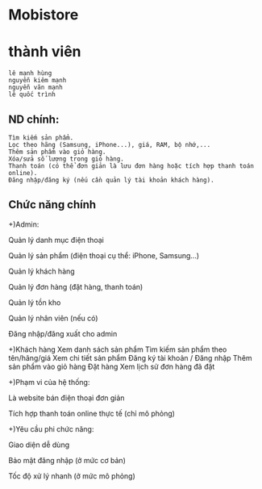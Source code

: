 <h1> Mobistore </h1>

# thành viên 

```
lê mạnh hùng
nguyễn kiêm mạnh
nguyễn văn mạnh
lê quốc trình
```

## ND chính: 
```
Tìm kiếm sản phẩm.
Lọc theo hãng (Samsung, iPhone...), giá, RAM, bộ nhớ,...
Thêm sản phẩm vào giỏ hàng.
Xóa/sửa số lượng trong giỏ hàng.
Thanh toán (có thể đơn giản là lưu đơn hàng hoặc tích hợp thanh toán online).
Đăng nhập/đăng ký (nếu cần quản lý tài khoản khách hàng).
```
## Chức năng chính 

+)Admin:

Quản lý danh mục điện thoại

Quản lý sản phẩm (điện thoại cụ thể: iPhone, Samsung…)

Quản lý khách hàng

Quản lý đơn hàng (đặt hàng, thanh toán)

Quản lý tồn kho

Quản lý nhân viên (nếu có)

Đăng nhập/đăng xuất cho admin

+)Khách hàng 
	Xem danh sách sản phẩm
	Tìm kiếm sản phẩm theo tên/hãng/giá
  Xem chi tiết sản phẩm
	Đăng ký tài khoản / Đăng nhập
	Thêm sản phẩm vào giỏ hàng
	Đặt hàng
	Xem lịch sử đơn hàng đã đặt

+)Phạm vi của hệ thống:

Là website bán điện thoại đơn giản

Tích hợp thanh toán online thực tế (chỉ mô phỏng)

+)Yêu cầu phi chức năng:

Giao diện dễ dùng

Bảo mật đăng nhập (ở mức cơ bản)

Tốc độ xử lý nhanh (ở mức mô phỏng)


